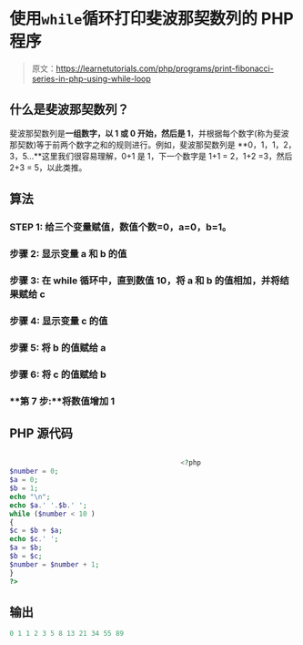# 使用`while`循环打印斐波那契数列的 PHP 程序

> 原文：<https://learnetutorials.com/php/programs/print-fibonacci-series-in-php-using-while-loop>

## 什么是斐波那契数列？

斐波那契数列是**一组数字，以 1 或 0 开始，然后是 1**，并根据每个数字(称为斐波那契数)等于前两个数字之和的规则进行。例如，斐波那契数列是 **0，1，1，2，3，5...**这里我们很容易理解，0+1 是 1，下一个数字是 1+1 = 2，1+2 =3，然后 2+3 = 5，以此类推。

## 算法

### **STEP 1:** 给三个变量赋值，数值个数=0，a=0，b=1。

### **步骤 2:** 显示变量 a 和 b 的值

### **步骤 3:** 在 while 循环中，直到数值 10，将 a 和 b 的值相加，并将结果赋给 c

### **步骤 4:** 显示变量 c 的值

### **步骤 5:** 将 b 的值赋给 a

### **步骤 6:** 将 c 的值赋给 b

### **第 7 步:**将数值增加 1

## PHP 源代码

```php

                                          <?php 
$number = 0; 
$a = 0; 
$b = 1; 
echo "\n"; 
echo $a.' '.$b.' '; 
while ($number < 10 ) 
{ 
$c = $b + $a; 
echo $c.' '; 
$a = $b; 
$b = $c; 
$number = $number + 1; 
}
?> 

```

## 输出

```php
0 1 1 2 3 5 8 13 21 34 55 89
```